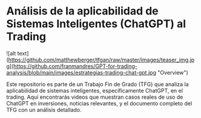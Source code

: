 # Análisis de la aplicabilidad de Sistemas Inteligentes (ChatGPT) al Trading

![alt text](https://github.com/matthewberger/tfgan/raw/master/images/teaser_img.jpg](https://github.com/franmandres/GPT-for-trading-analysis/blob/main/images/estrategias-trading-chat-gpt.jpg "Overview")

Este repositorio es parte de un Trabajo Fin de Grado (TFG) que analiza la aplicabilidad de sistemas inteligentes, específicamente ChatGPT, en el trading. Aquí encontrarás videos que muestran casos reales de uso de ChatGPT en inversiones, noticias relevantes, y el documento completo del TFG con un análisis detallado. 
